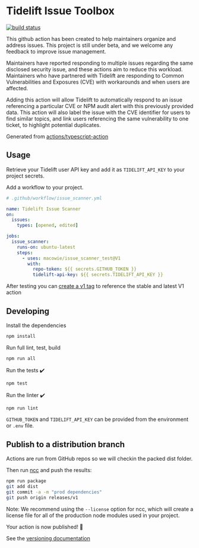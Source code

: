 # Tidelift Issue Toolbox

[![build status](https://github.com/tidelift/issue-toolbox/workflows/build-test/badge.svg)](https://github.com/tidelift/issue-toolbox/actions)

This github action has been created to help maintainers organize and address issues. This project is still under beta, and we welcome any feedback to improve issue management.

Maintainers have reported responding to multiple issues regarding the same disclosed security issue, and these actions aim to reduce this workload. Maintainers who have partnered with Tidelift are responding to Common Vulnerabilities and Exposures (CVE) with workarounds and when users are affected.

Adding this action will allow Tidelift to automatically respond to an issue referencing a particular CVE or NPM audit alert with this previously provided data. This action will also label the issue with the CVE identifier for users to find similar topics, and link users referencing the same vulnerability to one ticket, to highlight potential duplicates.

Generated from [actions/typescript-action](https://github.com/actions/typescript-action)

## Usage

Retrieve your Tidelift user API key and add it as `TIDELIFT_API_KEY` to your project secrets.

Add a workflow to your project.

```yaml
# .github/workflow/issue_scanner.yml

name: Tidelift Issue Scanner
on:
  issues:
    types: [opened, edited]

jobs:
  issue_scanner:
    runs-on: ubuntu-latest
    steps:
      - uses: macowie/issue_scanner_test@V1
        with:
          repo-token: ${{ secrets.GITHUB_TOKEN }}
          tidelift-api-key: ${{ secrets.TIDELIFT_API_KEY }}
```

After testing you can [create a v1 tag](https://github.com/actions/toolkit/blob/master/docs/action-versioning.md) to reference the stable and latest V1 action

## Developing

Install the dependencies

```bash
npm install
```

Run full lint, test, build

```bash
npm run all
```

Run the tests :heavy_check_mark:

```bash
npm test
```

Run the linter :heavy_check_mark:

```bash
npm run lint
```

`GITHUB_TOKEN` and `TIDELIFT_API_KEY` can be provided from the environment or `.env` file.

## Publish to a distribution branch

Actions are run from GitHub repos so we will checkin the packed dist folder.

Then run [ncc](https://github.com/zeit/ncc) and push the results:

```bash
npm run package
git add dist
git commit -a -m "prod dependencies"
git push origin releases/v1
```

Note: We recommend using the `--license` option for ncc, which will create a license file for all of the production node modules used in your project.

Your action is now published! :rocket:

See the [versioning documentation](https://github.com/actions/toolkit/blob/master/docs/action-versioning.md)
